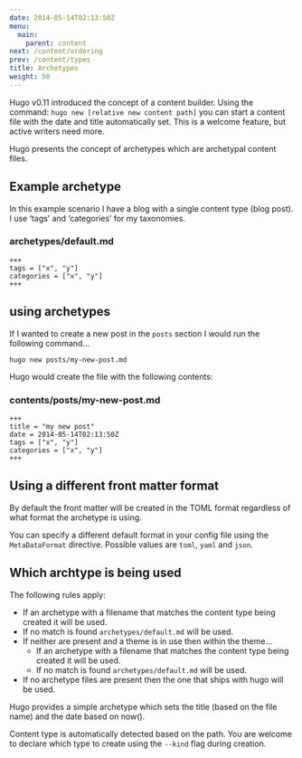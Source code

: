 ```yaml
---
date: 2014-05-14T02:13:50Z
menu:
  main:
    parent: content
next: /content/ordering
prev: /content/types
title: Archetypes
weight: 50
---
```


Hugo v0.11 introduced the concept of a content builder. Using the
command: `hugo new [relative new content path]` you can start a content file
with the date and title automatically set. This is a welcome feature, but 
active writers need more. 

Hugo presents the concept of archetypes which are archetypal content files.

## Example archetype

In this example scenario I have a blog with a single content type (blog post).
I use ‘tags’ and ‘categories’ for my taxonomies.

### archetypes/default.md

    +++
    tags = ["x", "y"]
    categories = ["x", "y"]
    +++


## using archetypes

If I wanted to create a new post in the `posts` section I would run the following command...

`hugo new posts/my-new-post.md`

Hugo would create the file with the following contents:

### contents/posts/my-new-post.md

    +++
    title = "my new post"
    date = 2014-05-14T02:13:50Z
    tags = ["x", "y"]
    categories = ["x", "y"]
    +++


## Using a different front matter format

By default the front matter will be created in the TOML format
regardless of what format the archetype is using.

You can specify a different default format in your config file using
the `MetaDataFormat` directive. Possible values are `toml`, `yaml` and `json`.


## Which archtype is being used

The following rules apply:

* If an archetype with a filename that matches the content type being created it will be used.
* If no match is found `archetypes/default.md` will be used.
* If neither are present and a theme is in use then within the theme...
    * If an archetype with a filename that matches the content type being created it will be used.
    * If no match is found `archetypes/default.md` will be used.
* If no archetype files are present then the one that ships with hugo will be used.

Hugo provides a simple archetype which sets the title (based on the
file name) and the date based on now().

Content type is automatically detected based on the path. You are welcome to declare which 
type to create using the `--kind` flag during creation.

